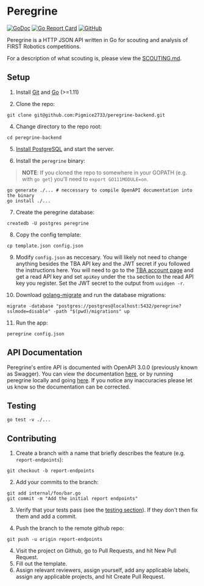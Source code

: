 # Peregrine

[![GoDoc](https://godoc.org/github.com/Pigmice2733/peregrine-backend?status.svg)](https://godoc.org/github.com/Pigmice2733/peregrine-backend)
[![Go Report Card](https://goreportcard.com/badge/github.com/Pigmice2733/peregrine-backend)](https://goreportcard.com/report/github.com/Pigmice2733/peregrine-backend)
[![GitHub](https://img.shields.io/github/license/Pigmice2733/peregrine-backend.svg)](https://github.com/Pigmice2733/peregrine-backend/blob/master/LICENSE.md)

Peregrine is a HTTP JSON API written in Go for scouting and analysis of FIRST Robotics competitions.

For a description of what scouting is, please view the [SCOUTING.md](SCOUTING.md).

## Setup

1. Install [Git](https://git-scm.com/book/en/v2/Getting-Started-Installing-Git) and [Go](https://golang.org/doc/install) (>=1.11)

2. Clone the repo:

```
git clone git@github.com:Pigmice2733/peregrine-backend.git
```

4. Change directory to the repo root:

```
cd peregrine-backend
```

5. [Install PostgreSQL](https://www.postgresql.org/download/) and start the server.

6. Install the `peregrine` binary:

> **NOTE**: If you cloned the repo to somewhere in your GOPATH (e.g. with `go get`) you'll need to `export GO111MODULE=on`.

```
go generate ./... # neccessary to compile OpenAPI documentation into the binary
go install ./...
```

7. Create the peregrine database:

```
createdb -U postgres peregrine
```

8. Copy the config template:

```
cp template.json config.json
```

9. Modify `config.json` as neccesary. You will likely not need to change anything besides the TBA API key and the JWT secret if you followed the instructions here. You will need to go to the [TBA account page](https://www.thebluealliance.com/account) and get a read API key and set `apiKey` under the `tba` section to the read API key you register. Set the JWT secret to the output from `uuidgen -r`.

10. Download [golang-migrate](https://github.com/golang-migrate/migrate/tree/master/cli) and run the database migrations:

```
migrate -database "postgres://postgres@localhost:5432/peregrine?sslmode=disable" -path "$(pwd)/migrations" up
```

11. Run the app:

```
peregrine config.json
```

## API Documentation

Peregrine's entire API is documented with OpenAPI 3.0.0 (previously known as Swagger). You can
view the documentation [here](http://petstore.swagger.io/?url=http://edge.api.peregrine.ga:8080/openapi.yaml#/),
or by running peregrine locally and going [here](http://petstore.swagger.io/?url=http://localhost:8080/openapi.yaml#/).
If you notice any inaccuracies please let us know so the documentation can be corrected.

## Testing

```
go test -v ./...
```

## Contributing

1. Create a branch with a name that briefly describes the feature (e.g. `report-endpoints`):

```
git checkout -b report-endpoints
```

2. Add your commits to the branch:

```
git add internal/foo/bar.go
git commit -m "Add the initial report endpoints"
```

3. Verify that your tests pass (see the [testing section](#testing)). If they don't then fix them and add a commit.

4. Push the branch to the remote github repo:

```
git push -u origin report-endpoints
```

4. Visit the project on Github, go to Pull Requests, and hit New Pull Request.
5. Fill out the template.
6. Assign relevant reviewers, assign yourself, add any applicable labels, assign any applicable projects, and hit Create Pull Request.
